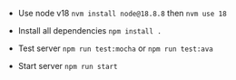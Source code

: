 
* Use node v18
`nvm install node@18.8.8` then `nvm use 18`

* Install all dependencies
`npm install .`

* Test server
`npm run test:mocha` or `npm run test:ava`

* Start server
`npm run start`
